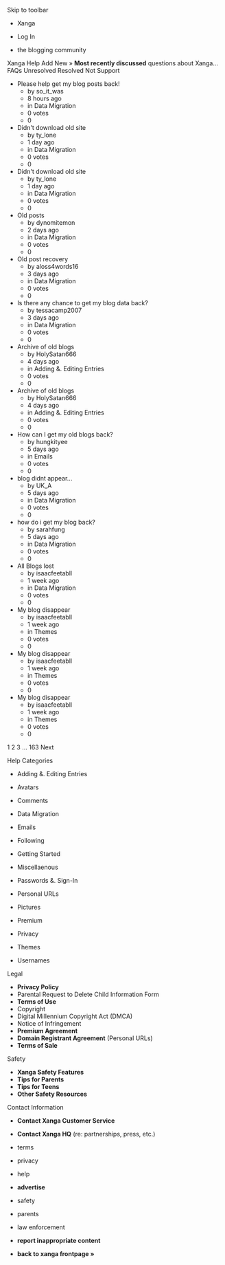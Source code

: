 Skip to toolbar

*   Xanga

*   Log In

*   the blogging community

Xanga Help Add New » **Most recently discussed** questions about Xanga… FAQs Unresolved Resolved Not Support

*   Please help get my blog posts back!
    *   by so\_it\_was
    *   8 hours ago
    *   in Data Migration
    *   0 votes
    *   0
*   Didn't download old site
    *   by ty\_lone
    *   1 day ago
    *   in Data Migration
    *   0 votes
    *   0
*   Didn't download old site
    *   by ty\_lone
    *   1 day ago
    *   in Data Migration
    *   0 votes
    *   0
*   Old posts
    *   by dynomitemon
    *   2 days ago
    *   in Data Migration
    *   0 votes
    *   0
*   Old post recovery
    *   by aloss4words16
    *   3 days ago
    *   in Data Migration
    *   0 votes
    *   0
*   Is there any chance to get my blog data back?
    *   by tessacamp2007
    *   3 days ago
    *   in Data Migration
    *   0 votes
    *   0
*   Archive of old blogs
    *   by HolySatan666
    *   4 days ago
    *   in Adding &. Editing Entries
    *   0 votes
    *   0
*   Archive of old blogs
    *   by HolySatan666
    *   4 days ago
    *   in Adding &. Editing Entries
    *   0 votes
    *   0
*   How can I get my old blogs back?
    *   by hungkityee
    *   5 days ago
    *   in Emails
    *   0 votes
    *   0
*   blog didnt appear...
    *   by UK\_A
    *   5 days ago
    *   in Data Migration
    *   0 votes
    *   0
*   how do i get my blog back?
    *   by sarahfung
    *   5 days ago
    *   in Data Migration
    *   0 votes
    *   0
*   All Blogs lost
    *   by isaacfeetabll
    *   1 week ago
    *   in Data Migration
    *   0 votes
    *   0
*   My blog disappear
    *   by isaacfeetabll
    *   1 week ago
    *   in Themes
    *   0 votes
    *   0
*   My blog disappear
    *   by isaacfeetabll
    *   1 week ago
    *   in Themes
    *   0 votes
    *   0
*   My blog disappear
    *   by isaacfeetabll
    *   1 week ago
    *   in Themes
    *   0 votes
    *   0

1 2 3 ... 163 Next

Help Categories

*   Adding &. Editing Entries
*   Avatars
*   Comments
*   Data Migration
*   Emails
*   Following
*   Getting Started
*   Miscellaenous

*   Passwords &. Sign-In
*   Personal URLs
*   Pictures
*   Premium
*   Privacy
*   Themes
*   Usernames

Legal

*   **Privacy Policy**
*   Parental Request to Delete Child Information Form
*   **Terms of Use**
*   Copyright
*   Digital Millennium Copyright Act (DMCA)
*   Notice of Infringement
*   **Premium Agreement**
*   **Domain Registrant Agreement** (Personal URLs)
*   **Terms of Sale**

Safety

*   **Xanga Safety Features**
*   **Tips for Parents**
*   **Tips for Teens**
*   **Other Safety Resources**

Contact Information

*   **Contact Xanga Customer Service**
*   **Contact Xanga HQ** (re: partnerships, press, etc.)

*   terms
*   privacy
*   help
*   **advertise**

*   safety
*   parents
*   law enforcement
*   **report inappropriate content**

*   **back to xanga frontpage »**